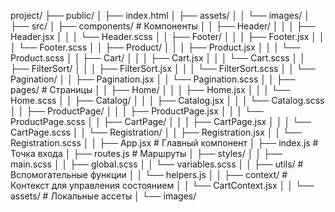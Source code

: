 project/
├── public/
│ ├── index.html
│ ├── assets/
│ │ └── images/
│
├── src/
│ ├── components/ # Компоненты
│ │ ├── Header/
│ │ │ ├── Header.jsx
│ │ │ └── Header.scss
│ │ ├── Footer/
│ │ │ ├── Footer.jsx
│ │ │ └── Footer.scss
│ │ ├── Product/
│ │ │ ├── Product.jsx
│ │ │ └── Product.scss
│ │ ├── Cart/
│ │ │ ├── Cart.jsx
│ │ │ └── Cart.scss
│ │ ├── FilterSort/
│ │ │ ├── FilterSort.jsx
│ │ │ └── FilterSort.scss
│ │ └── Pagination/
│ │ ├── Pagination.jsx
│ │ └── Pagination.scss
│
│ ├── pages/ # Страницы
│ │ ├── Home/
│ │ │ ├── Home.jsx
│ │ │ └── Home.scss
│ │ ├── Catalog/
│ │ │ ├── Catalog.jsx
│ │ │ └── Catalog.scss
│ │ ├── ProductPage/
│ │ │ ├── ProductPage.jsx
│ │ │ └── ProductPage.scss
│ │ ├── CartPage/
│ │ │ ├── CartPage.jsx
│ │ │ └── CartPage.scss
│ │ └── Registration/
│ │ ├── Registration.jsx
│ │ └── Registration.scss
│
│ ├── App.jsx # Главный компонент
│ ├── index.js # Точка входа
│ ├── routes.js # Маршруты
│ ├── styles/
│ │ ├── main.scss
│ │ ├── global.scss
│ │ └── variables.scss
│
│ ├── utils/ # Вспомогательные функции
│ │ └── helpers.js
│
│ ├── context/ # Контекст для управления состоянием
│ │ └── CartContext.jsx
│
│ └── assets/ # Локальные ассеты
│ └── images/
